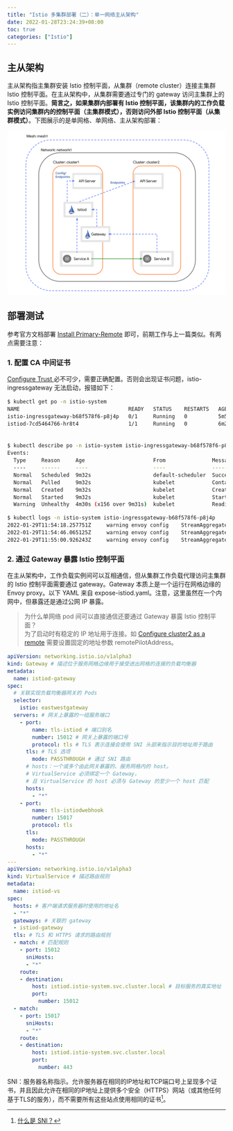 ```yaml
---
title: "Istio 多集群部署（二）：单一网络主从架构"
date: 2022-01-28T23:24:39+08:00
toc: true
categories: ["Istio"]
---
```


## 主从架构

主从架构指主集群安装 Istio 控制平面，从集群（remote cluster）连接主集群 Istio 控制平面。在主从架构中，从集群需要通过专门的 gateway 访问主集群上的 Istio 控制平面。**简言之，如果集群内部署有 Istio 控制平面，该集群内的工作负载实例访问集群内的控制平面（主集群模式），否则访问外部 Istio 控制平面（从集群模式）**。下图展示的是单网格、单网络、主从架构部署：

![istio-multicluster-deployment-part2-1](/images/istio-multicluster-deployment-part2-1.svg)

## 部署测试

参考官方文档部署 [Install Primary-Remote](https://istio.io/latest/docs/setup/install/multicluster/primary-remote/) 即可，前期工作与上一篇类似。有两点需要注意：

### 1. 配置 CA 中间证书

[Configure Trust
](https://istio.io/latest/docs/setup/install/multicluster/before-you-begin/#configure-trust) 必不可少，需要正确配置。否则会出现证书问题，istio-ingressgateway 无法启动，报错如下：

```bash
$ kubectl get po -n istio-system
NAME                                   READY   STATUS    RESTARTS   AGE
istio-ingressgateway-b68f578f6-p8j4p   0/1     Running   0          5m58s
istiod-7cd5464766-hr8t4                1/1     Running   0          6m2s


$ kubectl describe po -n istio-system istio-ingressgateway-b68f578f6-p8j4p
Events:
  Type     Reason     Age                      From               Message
  ----     ------     ----                     ----               -------
  Normal   Scheduled  9m32s                    default-scheduler  Successfully assigned istio-system/istio-ingressgateway-b68f578f6-p8j4p to cn-guangzhou.192.168.0.92
  Normal   Pulled     9m32s                    kubelet            Container image "docker.io/istio/proxyv2:1.12.2" already present on machine
  Normal   Created    9m32s                    kubelet            Created container istio-proxy
  Normal   Started    9m32s                    kubelet            Started container istio-proxy
  Warning  Unhealthy  4m30s (x156 over 9m31s)  kubelet            Readiness probe failed: Get "http://10.211.0.4:15021/healthz/ready": dial tcp 10.211.0.4:15021: connect: connection refused
```

```bash
$ kubectl logs -n istio-system istio-ingressgateway-b68f578f6-p8j4p
2022-01-29T11:54:18.257751Z     warning envoy config    StreamAggregatedResources gRPC config stream closed since 672s ago: 14, connection error: desc = "transport: authentication handshake failed: x509: certificate signed by unknown authority"
2022-01-29T11:54:46.065125Z     warning envoy config    StreamAggregatedResources gRPC config stream closed since 700s ago: 14, connection error: desc = "transport: authentication handshake failed: x509: certificate signed by unknown authority"
2022-01-29T11:55:00.926243Z     warning envoy config    StreamAggregatedResources gRPC config stream closed since 715s ago: 14, connection error: desc = "transport: authentication handshake failed: x509: certificate signed by unknown authority"
```

### 2. 通过 Gateway 暴露 Istio 控制平面

在主从架构中，工作负载实例间可以互相通信，但从集群工作负载代理访问主集群的 Istio 控制平面需要通过 gateway。Gateway 本质上是一个运行在网格边缘的 Envoy proxy。以下 YAML 来自 expose-istiod.yaml。注意，这里虽然在一个内网中，但暴露还是通过公网 IP 暴露。

> 为什么单网络 pod 间可以直接通信还要通过 Gateway 暴露 Istio 控制平面？\
> 为了启动时有稳定的 IP 地址用于连接。如 [Configure cluster2 as a remote](https://www.plantuml.com/plantuml/png/SoWkIImgAStDuNBAJrBGjLDmpCbCJbMmKiX8pSd9vt98pKi1IW80) 需要设置固定的地址参数 remotePilotAddress。

```yaml
apiVersion: networking.istio.io/v1alpha3
kind: Gateway # 描述位于服务网格边缘用于接受进出网格的连接的负载均衡器
metadata:
  name: istiod-gateway
spec:
  # 关联实现负载均衡器网关的 Pods
  selector:
    istio: eastwestgateway
  servers: # 网关上暴露的一组服务端口
    - port:
        name: tls-istiod # 端口别名
        number: 15012 # 网关上暴露的端口号
        protocol: tls # TLS 表示连接会使用 SNI 头部来指示目的地址用于路由
      tls: # TLS 选项
        mode: PASSTHROUGH # 通过 SNI 路由
      # hosts：一个或多个由此网关暴露的、服务网格内的 host。
      # VirtualService 必须绑定一个 Gateway，
      # 且 VirtualService 的 host 必须与 Gateway 的至少一个 host 匹配
      hosts:
        - "*"
    - port:
        name: tls-istiodwebhook
        number: 15017
        protocol: tls
      tls:
        mode: PASSTHROUGH          
      hosts:
        - "*"
---
apiVersion: networking.istio.io/v1alpha3
kind: VirtualService # 描述路由规则
metadata:
  name: istiod-vs
spec:
  hosts: # 客户端请求服务器时使用的地址名
  - "*"
  gateways: # 关联的 gateway
  - istiod-gateway
  tls: # TLS 和 HTTPS 请求的路由规则
  - match: # 匹配规则
    - port: 15012
      sniHosts:
      - "*"
    route:
    - destination:
        host: istiod.istio-system.svc.cluster.local # 目标服务的真实地址
        port:
          number: 15012
  - match:
    - port: 15017
      sniHosts:
      - "*"
    route:
    - destination:
        host: istiod.istio-system.svc.cluster.local
        port:
          number: 443
```
SNI：服务器名称指示。允许服务器在相同的IP地址和TCP端口号上呈现多个证书，并且因此允许在相同的IP地址上提供多个安全（HTTPS）网站（或其他任何基于TLS的服务），而不需要所有这些站点使用相同的证书[^1]。

[^1]: [什么是 SNI？](https://www.cnblogs.com/pam-sh/p/13409492.html)